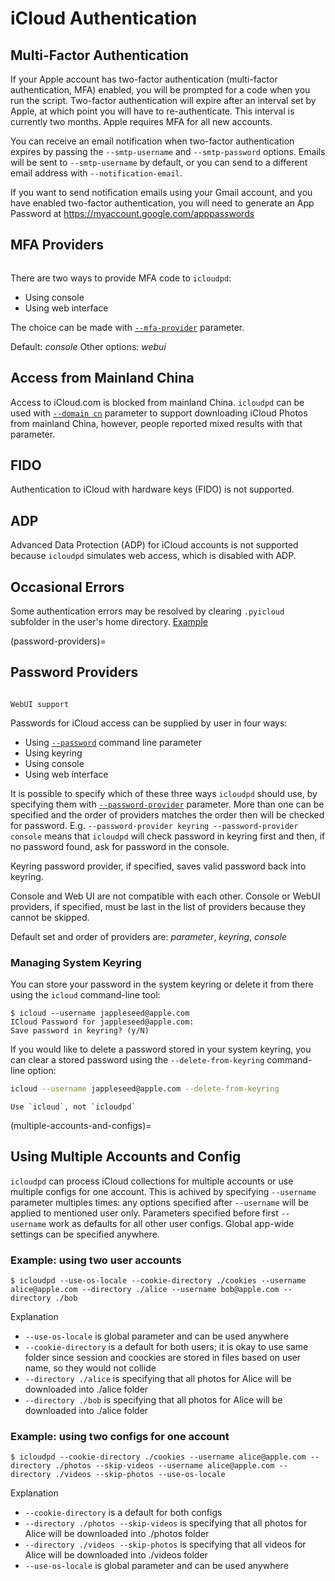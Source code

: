 # iCloud Authentication

## Multi-Factor Authentication

If your Apple account has two-factor authentication (multi-factor authentication, MFA) enabled,
you will be prompted for a code when you run the script. Two-factor authentication will expire after an interval set by Apple,
at which point you will have to re-authenticate. This interval is currently two months. Apple requires MFA for all new accounts.

You can receive an email notification when two-factor authentication expires by passing the
`--smtp-username` and `--smtp-password` options. Emails will be sent to `--smtp-username` by default,
or you can send to a different email address with `--notification-email`.

If you want to send notification emails using your Gmail account, and you have enabled two-factor authentication, you will need to generate an App Password at <https://myaccount.google.com/apppasswords>

## MFA Providers

```{versionadded} 1.21.0
```

There are two ways to provide MFA code to `icloudpd`:
- Using console
- Using web interface

The choice can be made with [`--mfa-provider`](mfa-provider-parameter) parameter.

Default: *console*
Other options: *webui*

## Access from Mainland China

Access to iCloud.com is blocked from mainland China. `icloudpd` can be used with [`--domain cn`](domain-parameter) parameter to support downloading iCloud Photos from mainland China, however, people reported mixed results with that parameter.

## FIDO

Authentication to iCloud with hardware keys (FIDO) is not supported.

## ADP

Advanced Data Protection (ADP) for iCloud accounts is not supported because `icloudpd` simulates web access, which is disabled with ADP.

## Occasional Errors

Some authentication errors may be resolved by clearing `.pyicloud` subfolder in the user's home directory. [Example](https://github.com/icloud-photos-downloader/icloud_photos_downloader/issues/772#issuecomment-1950963522)

(password-providers)=
## Password Providers

```{versionadded} 1.20.0
```
```{versionadded} 1.21.0
WebUI support
```

Passwords for iCloud access can be supplied by user in four ways:
- Using [`--password`](password-parameter) command line parameter
- Using keyring
- Using console
- Using web interface

It is possible to specify which of these three ways `icloudpd` should use, by specifying them with [`--password-provider`](password-provider-parameter) parameter. More than one can be specified and the order
of providers matches the order then will be checked for password. E.g. `--password-provider keyring --password-provider console` means that `icloudpd` will check password in keyring first and then, if no password found, ask for password in the console.

Keyring password provider, if specified, saves valid password back into keyring.

Console and Web UI are not compatible with each other. Console or WebUI providers, if specified, must be last in the list of providers because they cannot be skipped.

Default set and order of providers are: *parameter*, *keyring*, *console*

### Managing System Keyring

You can store your password in the system keyring or delete it from there using the `icloud` command-line tool:

```
$ icloud --username jappleseed@apple.com
ICloud Password for jappleseed@apple.com:
Save password in keyring? (y/N)
```

If you would like to delete a password stored in your system keyring,
you can clear a stored password using the `--delete-from-keyring` command-line option:

``` sh
icloud --username jappleseed@apple.com --delete-from-keyring
```

```{note}
Use `icloud`, not `icloudpd`
```

(multiple-accounts-and-configs)=
## Using Multiple Accounts and Config

`icloudpd` can process iCloud collections for multiple accounts or use multiple configs for one account. This is achived by specifying `--username` parameter multiples times: any options specified after `--username` will be applied to mentioned user only. Parameters specified before first `--username` work as defaults for all other user configs. Global app-wide settings can be specified anywhere.

### Example: using two user accounts

```
$ icloudpd --use-os-locale --cookie-directory ./cookies --username alice@apple.com --directory ./alice --username bob@apple.com --directory ./bob
```

Explanation

- `--use-os-locale` is global parameter and can be used anywhere
- `--cookie-directory` is a default for both users; it is okay to use same folder since session and coockies are stored in files based on user name, so they would not collide
- `--directory ./alice` is specifying that all photos for Alice will be downloaded into ./alice folder
- `--directory ./bob` is specifying that all photos for Alice will be downloaded into ./alice folder

### Example: using two configs for one account

```
$ icloudpd --cookie-directory ./cookies --username alice@apple.com --directory ./photos --skip-videos --username alice@apple.com --directory ./videos --skip-photos --use-os-locale
```

Explanation

- `--cookie-directory` is a default for both configs
- `--directory ./photos --skip-videos` is specifying that all photos for Alice will be downloaded into ./photos folder
- `--directory ./videos --skip-photos` is specifying that all videos for Alice will be downloaded into ./videos folder
- `--use-os-locale` is global parameter and can be used anywhere

```{versionadded} 1.32.0
```
